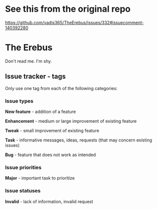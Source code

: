 # See this from the original repo
https://github.com/vadis365/TheErebus/issues/332#issuecomment-140392280

# The Erebus

Don't read me. I'm shy.

## Issue tracker - tags

Only use one tag from each of the following categories:

### Issue types

**New feature** - addition of a feature

**Enhancement** - medium or large improvement of existing feature

**Tweak** - small improvement of existing feature

**Task** - informative messages, ideas, requests (that may concern existing issues)

**Bug** - feature that does not work as intended

### Issue priorities

**Major** - important task to prioritize

### Issue statuses

**Invalid** - lack of information, invalid request
